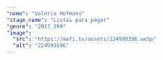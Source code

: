 ```yaml
---
"name": "Valeria Hofmann"
"stage_name": "Listas para pegar"
"genre": "2017_299"
"image":
  "src": "https://mafi.tv/assets/224999396.webp"
  "alt": "224999396"
---
```

